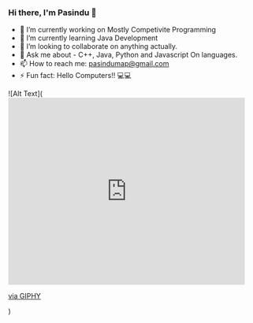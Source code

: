 ### Hi there, I'm Pasindu 👋

- 🔭 I’m currently working on Mostly Competivite Programming
- 🌱 I’m currently learning Java Development
- 👯 I’m looking to collaborate on anything actually.
- 💬 Ask me about - C++, Java, Python and Javascript On languages.
- 📫 How to reach me: pasindumap@gmail.com
- ⚡ Fun fact: Hello Computers!! 💻💻

![Alt Text](<iframe src="https://giphy.com/embed/PxSFAnuubLkSA" width="480" height="380" frameBorder="0" class="giphy-embed" allowFullScreen></iframe><p><a href="https://giphy.com/gifs/with-computers-fascination-PxSFAnuubLkSA">via GIPHY</a></p>)
